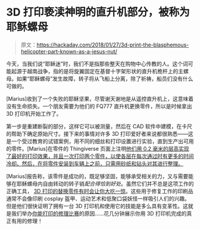 # 3D 打印亵渎神明的直升机部分，被称为耶稣螺母

> 原文：<https://hackaday.com/2018/01/27/3d-print-the-blasphemous-helicopter-part-known-as-a-jesus-nut/>

今天，当我们说“耶稣迷”时，我们不是指那些整天在购物中心传教的人。这个词可能起源于越南战争，指的是将旋翼固定在基督十字架形状的直升机桅杆上的主螺母。如果“耶稣螺母”发生故障，转子将从飞船上分离，除了祈祷，船员们没有什么可做的。

[Marius]收到了一个失败的耶稣坚果，尽管谢天谢地是从遥控直升机上，这意味着没有生命损失。一个朋友需要为他们的 FQ777 直升机更换零件，所以是时候拿出 3D 打印机开始工作了。

第一步是重建断裂的部分，这样它可以被测量，然后在 CAD 软件中建模，在卡尺的帮助下确定原始尺寸。接下来的事情对许多 3D 打印爱好者来说都很熟悉——这是一个受过教育的试错案例，用不同的细丝和打印设置进行实验，直到生产出可用的零件。[Marius]在零件的 Thingiverse 页面上注明[他们用 0.2 毫米的层高实现了最好的打印效果，并且一次打印两个零件，以使各层在每次通过时有更多的时间冷却。然后，在将零件安装到车辆上之前，只需用砂纸和钻头对其进行整理。](https://www.thingiverse.com/thing:2767745)

[Marius]报告称，该零件是成功的，既足够坚固，能够承受相关的力，又与需要能够在耶稣螺母内自由转动的转子销*配合得恰到好处*。虽然它们并不总是这项工作的正确工具， [3D 打印的替换零件有时会让你大吃一惊](https://hackaday.com/2017/10/20/3d-printed-gear-serves-seven-months-hard-labor/)。这些用于修复工作的印刷品通常不会像印刷 cosplay 盔甲、运动艺术和低聚口袋妖怪一样吸引人们的兴趣。但是他们很快证明了拥有一台 3D 打印机和使用它的技能是多么具有变革性。这就是我们举办[你能打印的修理比赛](https://hackaday.io/submissions/repairs-you-can-print-contest/list)的原因……花几分钟展示你用 3D 打印机完成的真正有用的修理！